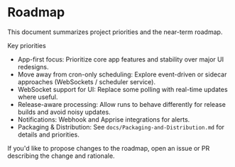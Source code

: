 # Roadmap

This document summarizes project priorities and the near-term roadmap.

Key priorities

- App-first focus: Prioritize core app features and stability over major UI redesigns.
- Move away from cron-only scheduling: Explore event-driven or sidecar approaches (WebSockets / scheduler service).
- WebSocket support for UI: Replace some polling with real-time updates where useful.
- Release-aware processing: Allow runs to behave differently for release builds and avoid noisy updates.
- Notifications: Webhook and Apprise integrations for alerts.
- Packaging & Distribution: See `docs/Packaging-and-Distribution.md` for details and priorities.

If you'd like to propose changes to the roadmap, open an issue or PR describing the change and rationale.
